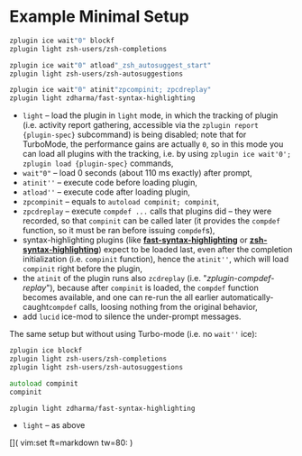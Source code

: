 # Example Minimal Setup

```zsh
zplugin ice wait"0" blockf
zplugin light zsh-users/zsh-completions

zplugin ice wait"0" atload"_zsh_autosuggest_start"
zplugin light zsh-users/zsh-autosuggestions

zplugin ice wait"0" atinit"zpcompinit; zpcdreplay"
zplugin light zdharma/fast-syntax-highlighting
```

 - `light` – load the plugin in `light` mode, in which the tracking of plugin
   (i.e. activity report gathering, accessible via the `zplugin report
   {plugin-spec}` subcommand) is being disabled; note that for TurboMode, the
   performance gains are actually `0`, so in this mode you can load all plugins
   with the tracking, i.e. by using `zplugin ice wait'0'; zplugin load
   {plugin-spec}` commands,
 - `wait"0"` – load 0 seconds (about 110 ms exactly) after prompt,
 - `atinit''` – execute code before loading plugin,
 - `atload''` – execute code after loading plugin,
 - `zpcompinit` – equals to `autoload compinit; compinit`,
 - `zpcdreplay` – execute `compdef ...` calls that plugins did – they were
   recorded, so that `compinit` can be called later (it provides the `compdef`
   function, so it must be ran before issuing `compdef`s),
 - syntax-highlighting plugins (like
   [**fast-syntax-highlighting**](https://github.com/zdharma/fast-syntax-highlighting)
   or
   [**zsh-syntax-highlighting**](https://github.com/zsh-users/zsh-syntax-highlighting))
   expect to be loaded last, even after the completion initialization (i.e.
   `compinit` function), hence the `atinit''`, which will load `compinit` right
   before the plugin,
 - the `atinit` of the plugin runs also `zcdreplay` (i.e.
   "*zplugin-compdef-replay*"), because after `compinit` is loaded, the
   `compdef` function becomes available, and one can re-run the all earlier
   automatically-caught`compdef` calls, loosing nothing from the original
   behavior,
 - add `lucid` ice-mod to silence the under-prompt messages.

The same setup but without using Turbo-mode (i.e. no `wait''` ice):

```zsh
zplugin ice blockf
zplugin light zsh-users/zsh-completions
zplugin light zsh-users/zsh-autosuggestions

autoload compinit
compinit

zplugin light zdharma/fast-syntax-highlighting
```

 - `light` – as above

[]( vim:set ft=markdown tw=80: )
